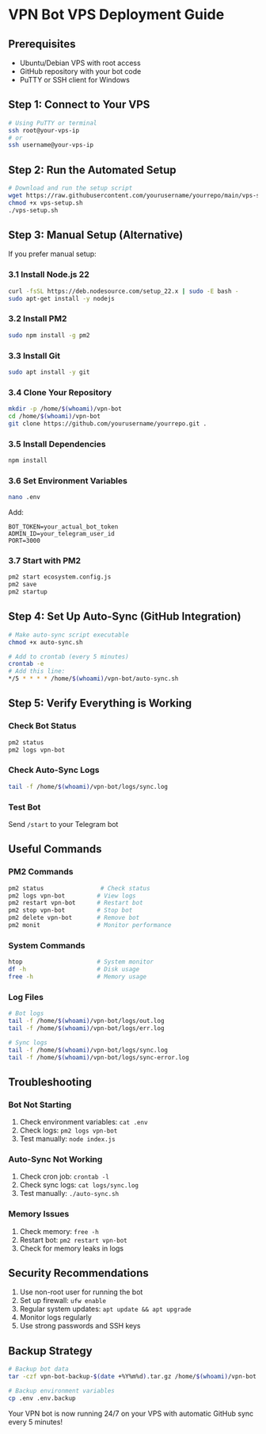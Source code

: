 
# VPN Bot VPS Deployment Guide

## Prerequisites
- Ubuntu/Debian VPS with root access
- GitHub repository with your bot code
- PuTTY or SSH client for Windows

## Step 1: Connect to Your VPS
```bash
# Using PuTTY or terminal
ssh root@your-vps-ip
# or
ssh username@your-vps-ip
```

## Step 2: Run the Automated Setup
```bash
# Download and run the setup script
wget https://raw.githubusercontent.com/yourusername/yourrepo/main/vps-setup.sh
chmod +x vps-setup.sh
./vps-setup.sh
```

## Step 3: Manual Setup (Alternative)
If you prefer manual setup:

### 3.1 Install Node.js 22
```bash
curl -fsSL https://deb.nodesource.com/setup_22.x | sudo -E bash -
sudo apt-get install -y nodejs
```

### 3.2 Install PM2
```bash
sudo npm install -g pm2
```

### 3.3 Install Git
```bash
sudo apt install -y git
```

### 3.4 Clone Your Repository
```bash
mkdir -p /home/$(whoami)/vpn-bot
cd /home/$(whoami)/vpn-bot
git clone https://github.com/yourusername/yourrepo.git .
```

### 3.5 Install Dependencies
```bash
npm install
```

### 3.6 Set Environment Variables
```bash
nano .env
```
Add:
```
BOT_TOKEN=your_actual_bot_token
ADMIN_ID=your_telegram_user_id
PORT=3000
```

### 3.7 Start with PM2
```bash
pm2 start ecosystem.config.js
pm2 save
pm2 startup
```

## Step 4: Set Up Auto-Sync (GitHub Integration)
```bash
# Make auto-sync script executable
chmod +x auto-sync.sh

# Add to crontab (every 5 minutes)
crontab -e
# Add this line:
*/5 * * * * /home/$(whoami)/vpn-bot/auto-sync.sh
```

## Step 5: Verify Everything is Working

### Check Bot Status
```bash
pm2 status
pm2 logs vpn-bot
```

### Check Auto-Sync Logs
```bash
tail -f /home/$(whoami)/vpn-bot/logs/sync.log
```

### Test Bot
Send `/start` to your Telegram bot

## Useful Commands

### PM2 Commands
```bash
pm2 status                # Check status
pm2 logs vpn-bot         # View logs
pm2 restart vpn-bot      # Restart bot
pm2 stop vpn-bot         # Stop bot
pm2 delete vpn-bot       # Remove bot
pm2 monit                # Monitor performance
```

### System Commands
```bash
htop                     # System monitor
df -h                    # Disk usage
free -h                  # Memory usage
```

### Log Files
```bash
# Bot logs
tail -f /home/$(whoami)/vpn-bot/logs/out.log
tail -f /home/$(whoami)/vpn-bot/logs/err.log

# Sync logs
tail -f /home/$(whoami)/vpn-bot/logs/sync.log
tail -f /home/$(whoami)/vpn-bot/logs/sync-error.log
```

## Troubleshooting

### Bot Not Starting
1. Check environment variables: `cat .env`
2. Check logs: `pm2 logs vpn-bot`
3. Test manually: `node index.js`

### Auto-Sync Not Working
1. Check cron job: `crontab -l`
2. Check sync logs: `cat logs/sync.log`
3. Test manually: `./auto-sync.sh`

### Memory Issues
1. Check memory: `free -h`
2. Restart bot: `pm2 restart vpn-bot`
3. Check for memory leaks in logs

## Security Recommendations
1. Use non-root user for running the bot
2. Set up firewall: `ufw enable`
3. Regular system updates: `apt update && apt upgrade`
4. Monitor logs regularly
5. Use strong passwords and SSH keys

## Backup Strategy
```bash
# Backup bot data
tar -czf vpn-bot-backup-$(date +%Y%m%d).tar.gz /home/$(whoami)/vpn-bot

# Backup environment variables
cp .env .env.backup
```

Your VPN bot is now running 24/7 on your VPS with automatic GitHub sync every 5 minutes!
